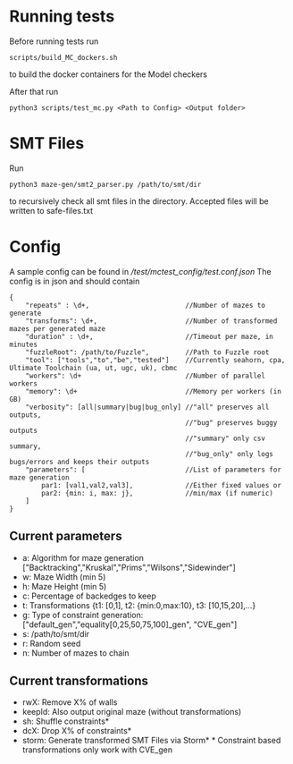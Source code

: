 # Running tests
Before running tests run 
```
scripts/build_MC_dockers.sh
```
 to build the docker containers for the Model checkers

After that run 
```
python3 scripts/test_mc.py <Path to Config> <Output folder>
```

# SMT Files
Run
```
python3 maze-gen/smt2_parser.py /path/to/smt/dir
```
to recursively check all smt files in the directory.
Accepted files will be written to safe-files.txt

# Config
A sample config can be found in */test/mctest_config/test.conf.json*
The config is in json and should contain 
```
{
    "repeats" : \d+,                        //Number of mazes to generate
    "transforms": \d+,                      //Number of transformed mazes per generated maze
    "duration" : \d+,                       //Timeout per maze, in minutes
    "fuzzleRoot": /path/to/Fuzzle",         //Path to Fuzzle root
    "tool": ["tools","to","be","tested"]    //Currently seahorn, cpa, Ultimate Toolchain (ua, ut, ugc, uk), cbmc
    "workers": \d+                          //Number of parallel workers
    "memory": \d+                           //Memory per workers (in GB)
    "verbosity": [all|summary|bug|bug_only] //"all" preserves all outputs,
                                            //"bug" preserves buggy outputs
                                            //"summary" only csv summary,
                                            //"bug_only" only logs bugs/errors and keeps their outputs
    "parameters": [                         //List of parameters for maze generation
        par1: [val1,val2,val3],             //Either fixed values or 
        par2: {min: i, max: j},             //min/max (if numeric)
    ]
}
```
## Current parameters
- a: Algorithm for maze generation ["Backtracking","Kruskal","Prims","Wilsons","Sidewinder"]
- w: Maze Width (min 5)
- h: Maze Height (min 5)
- c: Percentage of backedges to keep 
- t: Transformations {t1: [0,1], t2: {min:0,max:10}, t3: [10,15,20],...}
- g: Type of constraint generation: ["default_gen","equality[0,25,50,75,100]_gen", "CVE_gen"]  
- s: /path/to/smt/dir            
- r: Random seed
- n: Number of mazes to chain 

## Current transformations
- rwX: Remove X% of walls
- keepId: Also output original maze (without transformations)
- sh: Shuffle constraints*
- dcX: Drop X% of constraints*
- storm: Generate transformed SMT Files via Storm*
\* Constraint based transformations only work with CVE_gen

